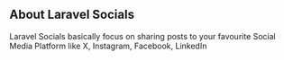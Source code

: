 ## About Laravel Socials


Laravel Socials basically focus on sharing posts to your favourite Social Media Platform like X, Instagram, Facebook, LinkedIn

